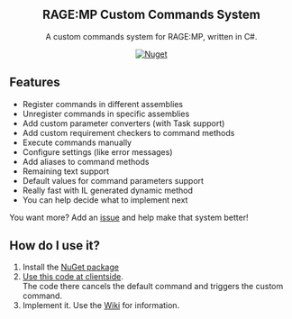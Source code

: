 <p align="center">
  <h2 align="center">RAGE:MP Custom Commands System</h2>
  <p align="center">A custom commands system for RAGE:MP, written in C#.</p>
</p>
<p align="center">
  <a href="https://www.nuget.org/packages/RAGEMP-CustomCommandsSystem/">
    <img alt="Nuget" src="https://img.shields.io/nuget/v/RAGEMP-CustomCommandsSystem?style=for-the-badge">
  </a>
</p>


## Features

* Register commands in different assemblies
* Unregister commands in specific assemblies
* Add custom parameter converters (with Task support)
* Add custom requirement checkers to command methods
* Execute commands manually
* Configure settings (like error messages)
* Add aliases to command methods
* Remaining text support
* Default values for command parameters support  
* Really fast with IL generated dynamic method
* You can help decide what to implement next 
  
You want more? Add an [issue](https://github.com/emre1702/RAGEMP-CustomCommandSystem/issues) and help make that system better!
  
  
## How do I use it?

1. Install the [NuGet package](https://www.nuget.org/packages/RAGEMP-CustomCommandsSystem/) 
2. [Use this code at clientside](https://github.com/emre1702/RAGEMP-CustomCommandSystem/blob/master/Integration_Client/CommandFetcher.cs).  
The code there cancels the default command and triggers the custom command.
3. Implement it. Use the [Wiki](https://github.com/emre1702/RAGEMP-CustomCommandSystem/wiki) for information.


